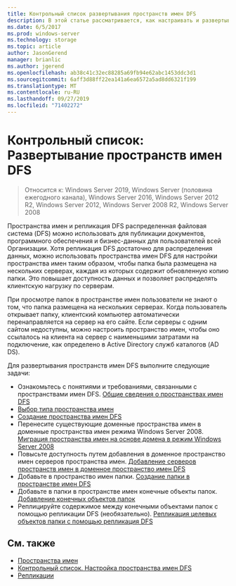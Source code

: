 ```yaml
---
title: Контрольный список развертывания пространств имен DFS
description: В этой статье рассматривается, как настраивать и развертывать пространства имен DFS.
ms.date: 6/5/2017
ms.prod: windows-server
ms.technology: storage
ms.topic: article
author: JasonGerend
manager: brianlic
ms.author: jgerend
ms.openlocfilehash: ab38c41c32ec88285a69fb94e62abc1453ddc3d1
ms.sourcegitcommit: 6aff3d88ff22ea141a6ea6572a5ad8dd6321f199
ms.translationtype: MT
ms.contentlocale: ru-RU
ms.lasthandoff: 09/27/2019
ms.locfileid: "71402272"
---
```

# <a name="checklist-deploy-dfs-namespaces"></a>Контрольный список: Развертывание пространств имен DFS

> Относится к: Windows Server 2019, Windows Server (половина ежегодного канала), Windows Server 2016, Windows Server 2012 R2, Windows Server 2012, Windows Server 2008 R2, Windows Server 2008

Пространства имен и репликация DFS распределенная файловая система (DFS) можно использовать для публикации документов, программного обеспечения и бизнес-данных для пользователей всей Организации. Хотя репликация DFS достаточно для распределения данных, можно использовать пространства имен DFS для настройки пространства имен таким образом, чтобы папка была размещена на нескольких серверах, каждая из которых содержит обновленную копию папки. Это повышает доступность данных и позволяет распределять клиентскую нагрузку по серверам.

При просмотре папок в пространстве имен пользователи не знают о том, что папка размещена на нескольких серверах. Когда пользователь открывает папку, клиентский компьютер автоматически перенаправляется на сервер на его сайте. Если серверы с одним сайтом недоступны, можно настроить пространство имен, чтобы оно ссылалось на клиента на сервер с наименьшими затратами на подключение, как определено в Active Directory служб каталогов (AD DS).

Для развертывания пространств имен DFS выполните следующие задачи:

-   Ознакомьтесь с понятиями и требованиями, связанными с пространствами имен DFS.
[Общие сведения о пространствах имен DFS](dfs-overview.md)
-   [Выбор типа пространства имен](choose-a-namespace-type.md)
-   [Создание пространства имен DFS](create-a-dfs-namespace.md) 
-   Перенесите существующие доменные пространства имен в доменные пространства имен режима Windows Server 2008. [Миграция пространства имен на основе домена в режим Windows Server 2008](migrate-a-domain-based-namespace-to-windows-server-2008-mode.md) 
-   Повысьте доступность путем добавления в доменное пространство имен серверов пространства имен. [Добавление серверов пространств имен в доменное пространство имен DFS](add-namespace-servers-to-a-domain-based-dfs-namespace.md)
-   Добавьте в пространство имен папки. [Создание папки в пространстве имен DFS](create-a-folder-in-a-dfs-namespace.md)
-   Добавьте в папки в пространстве имен конечные объекты папок. [Добавление конечных объектов папок](add-folder-targets.md)
-   Реплицируйте содержимое между конечными объектами папок с помощью репликации DFS (необязательно). [Репликация целевых объектов папки с помощью репликация DFS](replicate-folder-targets-using-dfs-replication.md)


## <a name="see-also"></a>См. также

-   [Пространства имен](https://technet.microsoft.com/library/cc771914(v=ws.11).aspx)
-   [Контрольный список. Настройка пространства имен DFS](checklist-tune-a-dfs-namespace.md)
-   [Репликации](https://technet.microsoft.com/library/cc770278(v=ws.11).aspx)


